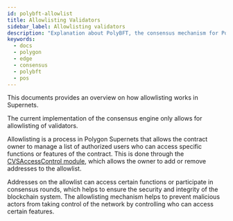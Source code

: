 ```yaml
---
id: polybft-allowlist
title: Allowlisting Validators
sidebar_label: Allowlisting validators
description: "Explanation about PolyBFT, the consensus mechanism for Polygon Edge."
keywords:
  - docs
  - polygon
  - edge
  - consensus
  - polybft
  - pos
---
```


This documents provides an overview on how allowlisting works in Supernets.

The current implementation of the consensus engine only allows for allowlisting of validators.

Allowlisting is a process in Polygon Supernets that allows the contract owner to manage a list of authorized users who can access specific functions or features of the contract. This is done through the [CVSAccessControl module](/docs/supernets/modules/access-control), which allows the owner to add or remove addresses to the allowlist.

Addresses on the allowlist can access certain functions or participate in consensus rounds, which helps to ensure the security and integrity of the blockchain system. The allowlisting mechanism helps to prevent malicious actors from taking control of the network by controlling who can access certain features.
